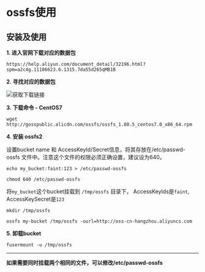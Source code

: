 # ossfs使用

## 安装及使用
**1. 进入官网下载对应的数据包**

```https://help.aliyun.com/document_detail/32196.html?spm=a2c4g.11186623.6.1315.7da55d265qMB1B```

**2. 寻找对应的数据包**

![获取下载链接](https://github.com/ZhiZhao-Hong/Note/blob/master/ossfs/img/ossfs%E4%B8%8B%E8%BD%BD.png)

**3. 下载命令 - CentOS7**

```wget http://gosspublic.alicdn.com/ossfs/ossfs_1.80.5_centos7.0_x86_64.rpm```

**4. 安装 ossfs2**

设置bucket name 和 AccessKeyId/Secret信息，将其存放在/etc/passwd-ossfs 文件中。注意这个文件的权限必须正确设置，建议设为640。

```echo my_bucket:faint:123 > /etc/passwd-ossfs```

```chmod 640 /etc/passwd-ossfs```

将```my_bucket```这个bucket挂载到 ```/tmp/ossfs``` 目录下， AccessKeyIds是```faint```,
AccessKeySecret是```123```

```mkdir /tmp/ossfs```

```ossfs my-bucket /tmp/ossfs -ourl=http://oss-cn-hangzhou.aliyuncs.com```

**5. 卸载bucket**

```fusermount -u /tmp/ossfs ```

---
**如果需要同时挂载两个相同的文件，可以修改/etc/passwd-ossfs**